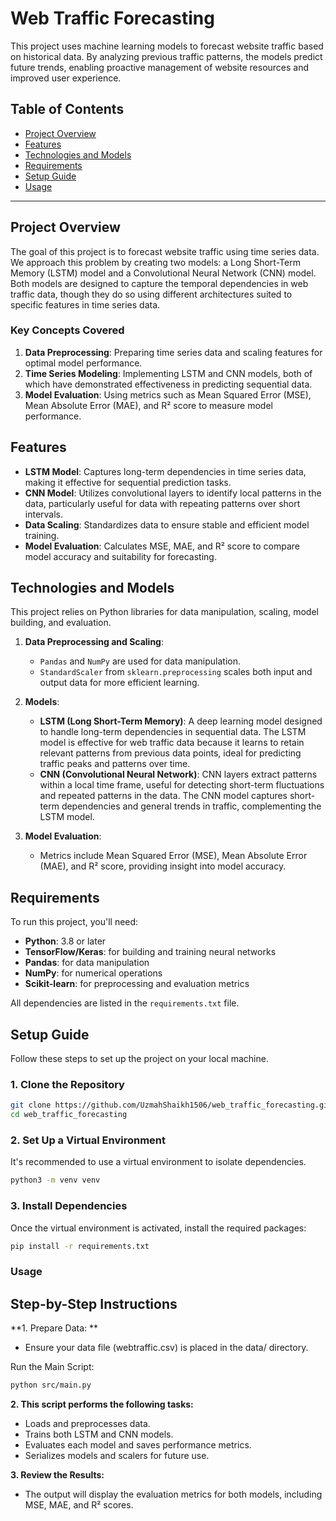 # Web Traffic Forecasting

This project uses machine learning models to forecast website traffic based on historical data. By analyzing previous traffic patterns, the models predict future trends, enabling proactive management of website resources and improved user experience.

## Table of Contents
- [Project Overview](#project-overview)
- [Features](#features)
- [Technologies and Models](#technologies-and-models)
- [Requirements](#requirements)
- [Setup Guide](#setup-guide)
- [Usage](#usage)

---

## Project Overview

The goal of this project is to forecast website traffic using time series data. We approach this problem by creating two models: a Long Short-Term Memory (LSTM) model and a Convolutional Neural Network (CNN) model. Both models are designed to capture the temporal dependencies in web traffic data, though they do so using different architectures suited to specific features in time series data.

### Key Concepts Covered
1. **Data Preprocessing**: Preparing time series data and scaling features for optimal model performance.
2. **Time Series Modeling**: Implementing LSTM and CNN models, both of which have demonstrated effectiveness in predicting sequential data.
3. **Model Evaluation**: Using metrics such as Mean Squared Error (MSE), Mean Absolute Error (MAE), and R² score to measure model performance.

## Features

- **LSTM Model**: Captures long-term dependencies in time series data, making it effective for sequential prediction tasks.
- **CNN Model**: Utilizes convolutional layers to identify local patterns in the data, particularly useful for data with repeating patterns over short intervals.
- **Data Scaling**: Standardizes data to ensure stable and efficient model training.
- **Model Evaluation**: Calculates MSE, MAE, and R² score to compare model accuracy and suitability for forecasting.

## Technologies and Models

This project relies on Python libraries for data manipulation, scaling, model building, and evaluation.

1. **Data Preprocessing and Scaling**:
   - `Pandas` and `NumPy` are used for data manipulation.
   - `StandardScaler` from `sklearn.preprocessing` scales both input and output data for more efficient learning.

2. **Models**:
   - **LSTM (Long Short-Term Memory)**: A deep learning model designed to handle long-term dependencies in sequential data. The LSTM model is effective for web traffic data because it learns to retain relevant patterns from previous data points, ideal for predicting traffic peaks and patterns over time.
   - **CNN (Convolutional Neural Network)**: CNN layers extract patterns within a local time frame, useful for detecting short-term fluctuations and repeated patterns in the data. The CNN model captures short-term dependencies and general trends in traffic, complementing the LSTM model.

3. **Model Evaluation**:
   - Metrics include Mean Squared Error (MSE), Mean Absolute Error (MAE), and R² score, providing insight into model accuracy.

## Requirements

To run this project, you'll need:
- **Python**: 3.8 or later
- **TensorFlow/Keras**: for building and training neural networks
- **Pandas**: for data manipulation
- **NumPy**: for numerical operations
- **Scikit-learn**: for preprocessing and evaluation metrics

All dependencies are listed in the `requirements.txt` file.

## Setup Guide

Follow these steps to set up the project on your local machine.
### 1. Clone the Repository

```bash
git clone https://github.com/UzmahShaikh1506/web_traffic_forecasting.git
cd web_traffic_forecasting
```
### 2. Set Up a Virtual Environment
It's recommended to use a virtual environment to isolate dependencies.

```bash
python3 -m venv venv
```
### 3. Install Dependencies
Once the virtual environment is activated, install the required packages:

```bash
pip install -r requirements.txt
```

### Usage
## Step-by-Step Instructions
**1. Prepare Data: **
- Ensure your data file (webtraffic.csv) is placed in the data/ directory.

Run the Main Script:
```bash
python src/main.py
```
**2. This script performs the following tasks:**

- Loads and preprocesses data.
- Trains both LSTM and CNN models.
- Evaluates each model and saves performance metrics.
- Serializes models and scalers for future use.

**3. Review the Results:**
- The output will display the evaluation metrics for both models, including MSE, MAE, and R² scores.
